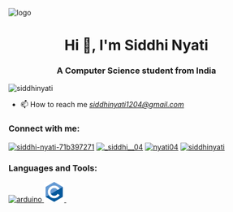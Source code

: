 ![logo](https://github.com/SiddhiNyati/SiddhiNyati#:~:text=Beige%20Modern%20Elegant%20Personal%20LinkedIn%20Banner.png)
<h1 align="center">Hi 👋, I'm Siddhi Nyati</h1>
<h3 align="center">A Computer Science student from India</h3>

<p align="left"> <img src="https://komarev.com/ghpvc/?username=siddhinyati&label=Profile%20views&color=0e75b6&style=flat" alt="siddhinyati" /> </p>

- 📫 How to reach me *siddhinyati1204@gmail.com*

<h3 align="left">Connect with me:</h3>
<p align="left">
<a href="https://linkedin.com/in/siddhi-nyati-71b397271" target="blank"><img align="center" src="https://raw.githubusercontent.com/rahuldkjain/github-profile-readme-generator/master/src/images/icons/Social/linked-in-alt.svg" alt="siddhi-nyati-71b397271" height="30" width="40" /></a>
<a href="https://instagram.com/@_siddhi__04" target="blank"><img align="center" src="https://raw.githubusercontent.com/rahuldkjain/github-profile-readme-generator/master/src/images/icons/Social/instagram.svg" alt="_siddhi__04" height="30" width="40" /></a>
<a href="https://www.codechef.com/users/nyati04" target="blank"><img align="center" src="https://cdn.jsdelivr.net/npm/simple-icons@3.1.0/icons/codechef.svg" alt="nyati04" height="30" width="40" /></a>
<a href="https://www.hackerrank.com/@siddhinyati" target="blank"><img align="center" src="https://raw.githubusercontent.com/rahuldkjain/github-profile-readme-generator/master/src/images/icons/Social/hackerrank.svg" alt="siddhinyati" height="30" width="40" /></a>
</p>

<h3 align="left">Languages and Tools:</h3>
<p align="left"> <a href="https://www.arduino.cc/" target="_blank" rel="noreferrer"> <img src="https://cdn.worldvectorlogo.com/logos/arduino-1.svg" alt="arduino" width="40" height="40"/> </a> <a href="https://www.cprogramming.com/" target="_blank" rel="noreferrer"> <img src="https://raw.githubusercontent.com/devicons/devicon/master/icons/c/c-original.svg" alt="c" width="40" height="40"/> </a> <a href="https://www.w3schools.com/cpp/" target="_blank" rel="noreferrer"> <img
